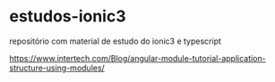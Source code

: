 # estudos-ionic3
repositório com material de estudo do ionic3 e typescript

https://www.intertech.com/Blog/angular-module-tutorial-application-structure-using-modules/
